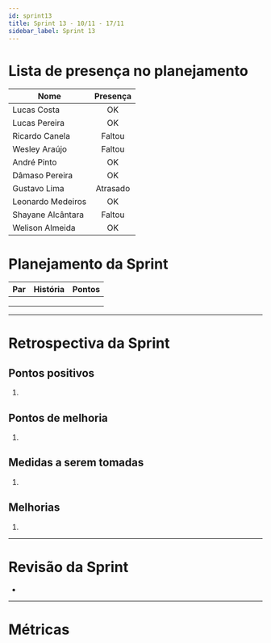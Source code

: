 ```yaml
---
id: sprint13
title: Sprint 13 - 10/11 - 17/11
sidebar_label: Sprint 13
---
```


# Lista de presença no planejamento
|Nome|Presença|
|----|:------:|
|Lucas Costa|OK|
|Lucas Pereira|OK|
|Ricardo Canela|Faltou|
|Wesley Araújo|Faltou|
|André Pinto|OK|
|Dâmaso Pereira|OK|
|Gustavo Lima|Atrasado|
|Leonardo Medeiros|OK|
|Shayane Alcântara|Faltou|
|Welison Almeida|OK|

# Planejamento da Sprint
|Par|História|Pontos|
|---|:------:|:----:|
||||
||||
||||

-------------------------------------------------------------------------------
# Retrospectiva da Sprint
## Pontos positivos
1. 

## Pontos de melhoria
1. 

## Medidas a serem tomadas
1. 

## Melhorias
1. 

-------------------------------------------------------------------------------
# Revisão da Sprint
* 
-------------------------------------------------------------------------------
# Métricas
<!-- ## Horas durante a sprint
![tempo-mds-13](assets/sprints/tempo-mds-13.png)
![tempo-eps-13](assets/sprints/tempo-eps-13.png)
![tempo-geral-13](assets/sprints/tempo-geral-13.png)

## Horas totais
![total-horas-13](assets/sprints/total-horas-13.png)
![total-horas-td-13](assets/sprints/total-horas-td-13.png)

## Velocity
![velocity-13](assets/sprints/velocity-13.png)

## Burndown
![burndown-13](assets/sprints/burndown-13.png) -->